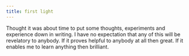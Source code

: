 ```yaml
---
title: first light
---
```


Thought it was about time to put some thoughts, experiments and experience down in writing. I have no expectation that any of this will be revelatory to anybody. If it proves helpful to anybody at all then great. If it enables me to learn anything then brilliant.